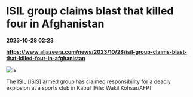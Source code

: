 # ISIL group claims blast that killed four in Afghanistan

**2023-10-28 02:23**

**https://www.aljazeera.com/news/2023/10/28/isil-group-claims-blast-that-killed-four-in-afghanistan**

![is](https://www.aljazeera.com/wp-content/uploads/2023/10/33Z73ZG-highres-1698454279.jpg?resize=770%2C513&quality=80)

The ISIL \[ISIS\] armed group has claimed responsibility for a deadly explosion at a sports club in Kabul \[File: Wakil Kohsar/AFP\]